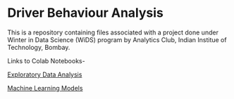 # Driver Behaviour Analysis
This is a repository containing files associated with a project done under Winter in Data Science (WiDS) program by Analytics Club, Indian Institue of Technology, Bombay.

Links to Colab Notebooks-

[Exploratory Data Analysis](https://colab.research.google.com/drive/1qPepN3XzIQgdF4QN3pEJAJUagEhTYEeK?usp=sharing)

[Machine Learning Models](https://colab.research.google.com/drive/11vVPjGLcZjSTgv909Tdk6kJ2uHHT7Vxj?usp=sharing)
